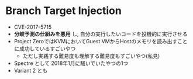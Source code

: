 # Branch Target Injection

* CVE-2017-5715
* **分岐予測の仕組みを悪用** し, 自分の実行したいコードを投機的に実行させる
* Project ZeroではKVMにおいてGuest VMからHostのメモリを読み出すことに成功しているすごいやつ
  * ただし実践する難易度も理解する難易度もすごいやつ(私見)
* Spectre として 2018年1月に騒いでいたやつの1つ
* Variant 2 とも
